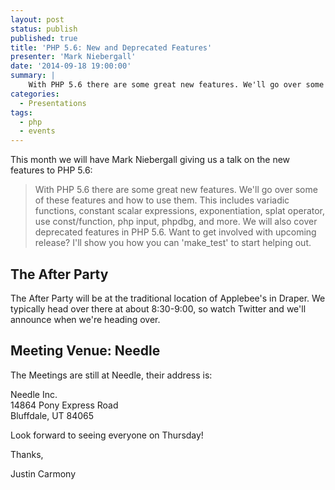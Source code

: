 ```yaml
---
layout: post
status: publish
published: true
title: 'PHP 5.6: New and Deprecated Features'
presenter: 'Mark Niebergall'
date: '2014-09-18 19:00:00'
summary: |
    With PHP 5.6 there are some great new features. We'll go over some of these features and how to use them. We will also cover deprecated features in PHP 5.6. We'll even cover how to help out with the upcoming release.
categories:
  - Presentations
tags:
  - php
  - events
---
```

This month we will have Mark Niebergall giving us a talk on the new features to PHP 5.6:

> With PHP 5.6 there are some great new features. We'll go over 
> some of these features and how to use them. This includes variadic 
> functions, constant scalar expressions, exponentiation, splat 
> operator, use const/function, php input, phpdbg, and more. We will 
> also cover deprecated features in PHP 5.6. Want to get involved with 
> upcoming release? I'll show you how you can 'make_test' to start 
> helping out.

## The After Party

The After Party will be at the traditional location of Applebee's in Draper. We typically head over there at about
8:30-9:00, so watch Twitter and we'll announce when we're heading over.

## Meeting Venue: Needle

The Meetings are still at Needle, their address is:

Needle Inc.<br/>
14864 Pony Express Road<br/>
Bluffdale, UT 84065

Look forward to seeing everyone on Thursday!

Thanks,

Justin Carmony